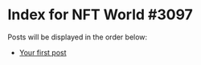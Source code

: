 # Index for NFT World #3097
Posts will be displayed in the order below:

- [Your first post](./001-first.md)

